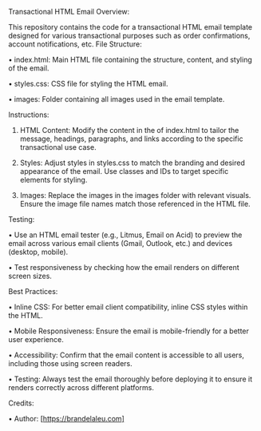 Transactional HTML Email
Overview:

This repository contains the code for a transactional HTML email template designed for various transactional purposes such as order confirmations, account notifications, etc.
File Structure:

   • index.html: Main HTML file containing the structure, content, and styling of the email.

   • styles.css: CSS file for styling the HTML email.

   • images: Folder containing all images used in the email template.

Instructions:

   1. HTML Content: Modify the content in the <body> of index.html to tailor the message, headings, paragraphs, and links according to the specific transactional use case.

   2. Styles: Adjust styles in styles.css to match the branding and desired appearance of the email. Use classes and IDs to target specific elements for styling.

   3. Images: Replace the images in the images folder with relevant visuals. Ensure the image file names match those referenced in the HTML file.

Testing:

   • Use an HTML email tester (e.g., Litmus, Email on Acid) to preview the email across various email clients (Gmail, Outlook, etc.) and devices (desktop, mobile).

   • Test responsiveness by checking how the email renders on different screen sizes.

Best Practices:

   • Inline CSS: For better email client compatibility, inline CSS styles within the HTML.

   • Mobile Responsiveness: Ensure the email is mobile-friendly for a better user experience.

   • Accessibility: Confirm that the email content is accessible to all users, including those using screen readers.

   • Testing: Always test the email thoroughly before deploying it to ensure it renders correctly across different platforms.

Credits:

   • Author: [https://brandelaleu.com]
   

